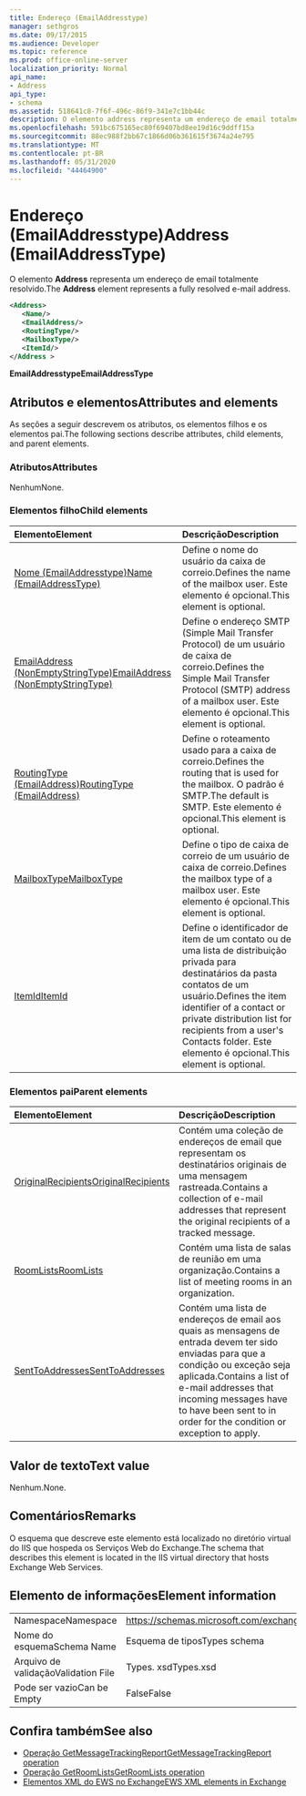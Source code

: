 ```yaml
---
title: Endereço (EmailAddresstype)
manager: sethgros
ms.date: 09/17/2015
ms.audience: Developer
ms.topic: reference
ms.prod: office-online-server
localization_priority: Normal
api_name:
- Address
api_type:
- schema
ms.assetid: 518641c8-7f6f-496c-86f9-341e7c1bb44c
description: O elemento address representa um endereço de email totalmente resolvido.
ms.openlocfilehash: 591bc675165ec80f69407bd8ee19d16c9ddff15a
ms.sourcegitcommit: 88ec988f2bb67c1866d06b361615f3674a24e795
ms.translationtype: MT
ms.contentlocale: pt-BR
ms.lasthandoff: 05/31/2020
ms.locfileid: "44464900"
---
```

# <a name="address-emailaddresstype"></a><span data-ttu-id="d479e-103">Endereço (EmailAddresstype)</span><span class="sxs-lookup"><span data-stu-id="d479e-103">Address (EmailAddressType)</span></span>

<span data-ttu-id="d479e-104">O elemento **Address** representa um endereço de email totalmente resolvido.</span><span class="sxs-lookup"><span data-stu-id="d479e-104">The **Address** element represents a fully resolved e-mail address.</span></span> 
  
```XML
<Address>
   <Name/>
   <EmailAddress/>
   <RoutingType/>
   <MailboxType/>
   <ItemId/>
</Address >
```

 <span data-ttu-id="d479e-105">**EmailAddresstype**</span><span class="sxs-lookup"><span data-stu-id="d479e-105">**EmailAddressType**</span></span>
## <a name="attributes-and-elements"></a><span data-ttu-id="d479e-106">Atributos e elementos</span><span class="sxs-lookup"><span data-stu-id="d479e-106">Attributes and elements</span></span>

<span data-ttu-id="d479e-107">As seções a seguir descrevem os atributos, os elementos filhos e os elementos pai.</span><span class="sxs-lookup"><span data-stu-id="d479e-107">The following sections describe attributes, child elements, and parent elements.</span></span>
  
### <a name="attributes"></a><span data-ttu-id="d479e-108">Atributos</span><span class="sxs-lookup"><span data-stu-id="d479e-108">Attributes</span></span>

<span data-ttu-id="d479e-109">Nenhum</span><span class="sxs-lookup"><span data-stu-id="d479e-109">None.</span></span>
  
### <a name="child-elements"></a><span data-ttu-id="d479e-110">Elementos filho</span><span class="sxs-lookup"><span data-stu-id="d479e-110">Child elements</span></span>

|<span data-ttu-id="d479e-111">**Elemento**</span><span class="sxs-lookup"><span data-stu-id="d479e-111">**Element**</span></span>|<span data-ttu-id="d479e-112">**Descrição**</span><span class="sxs-lookup"><span data-stu-id="d479e-112">**Description**</span></span>|
|:-----|:-----|
|[<span data-ttu-id="d479e-113">Nome (EmailAddresstype)</span><span class="sxs-lookup"><span data-stu-id="d479e-113">Name (EmailAddressType)</span></span>](name-emailaddresstype.md) <br/> |<span data-ttu-id="d479e-114">Define o nome do usuário da caixa de correio.</span><span class="sxs-lookup"><span data-stu-id="d479e-114">Defines the name of the mailbox user.</span></span> <span data-ttu-id="d479e-115">Este elemento é opcional.</span><span class="sxs-lookup"><span data-stu-id="d479e-115">This element is optional.</span></span>  <br/> |
|[<span data-ttu-id="d479e-116">EmailAddress (NonEmptyStringType)</span><span class="sxs-lookup"><span data-stu-id="d479e-116">EmailAddress (NonEmptyStringType)</span></span>](emailaddress-nonemptystringtype.md) <br/> |<span data-ttu-id="d479e-117">Define o endereço SMTP (Simple Mail Transfer Protocol) de um usuário de caixa de correio.</span><span class="sxs-lookup"><span data-stu-id="d479e-117">Defines the Simple Mail Transfer Protocol (SMTP) address of a mailbox user.</span></span> <span data-ttu-id="d479e-118">Este elemento é opcional.</span><span class="sxs-lookup"><span data-stu-id="d479e-118">This element is optional.</span></span>  <br/> |
|[<span data-ttu-id="d479e-119">RoutingType (EmailAddress)</span><span class="sxs-lookup"><span data-stu-id="d479e-119">RoutingType (EmailAddress)</span></span>](routingtype-emailaddress.md) <br/> |<span data-ttu-id="d479e-120">Define o roteamento usado para a caixa de correio.</span><span class="sxs-lookup"><span data-stu-id="d479e-120">Defines the routing that is used for the mailbox.</span></span> <span data-ttu-id="d479e-121">O padrão é SMTP.</span><span class="sxs-lookup"><span data-stu-id="d479e-121">The default is SMTP.</span></span> <span data-ttu-id="d479e-122">Este elemento é opcional.</span><span class="sxs-lookup"><span data-stu-id="d479e-122">This element is optional.</span></span>  <br/> |
|[<span data-ttu-id="d479e-123">MailboxType</span><span class="sxs-lookup"><span data-stu-id="d479e-123">MailboxType</span></span>](mailboxtype.md) <br/> |<span data-ttu-id="d479e-124">Define o tipo de caixa de correio de um usuário de caixa de correio.</span><span class="sxs-lookup"><span data-stu-id="d479e-124">Defines the mailbox type of a mailbox user.</span></span> <span data-ttu-id="d479e-125">Este elemento é opcional.</span><span class="sxs-lookup"><span data-stu-id="d479e-125">This element is optional.</span></span>  <br/> |
|[<span data-ttu-id="d479e-126">ItemId</span><span class="sxs-lookup"><span data-stu-id="d479e-126">ItemId</span></span>](itemid.md) <br/> |<span data-ttu-id="d479e-127">Define o identificador de item de um contato ou de uma lista de distribuição privada para destinatários da pasta contatos de um usuário.</span><span class="sxs-lookup"><span data-stu-id="d479e-127">Defines the item identifier of a contact or private distribution list for recipients from a user's Contacts folder.</span></span> <span data-ttu-id="d479e-128">Este elemento é opcional.</span><span class="sxs-lookup"><span data-stu-id="d479e-128">This element is optional.</span></span>  <br/> |
   
### <a name="parent-elements"></a><span data-ttu-id="d479e-129">Elementos pai</span><span class="sxs-lookup"><span data-stu-id="d479e-129">Parent elements</span></span>

|<span data-ttu-id="d479e-130">**Elemento**</span><span class="sxs-lookup"><span data-stu-id="d479e-130">**Element**</span></span>|<span data-ttu-id="d479e-131">**Descrição**</span><span class="sxs-lookup"><span data-stu-id="d479e-131">**Description**</span></span>|
|:-----|:-----|
|[<span data-ttu-id="d479e-132">OriginalRecipients</span><span class="sxs-lookup"><span data-stu-id="d479e-132">OriginalRecipients</span></span>](originalrecipients.md) <br/> |<span data-ttu-id="d479e-133">Contém uma coleção de endereços de email que representam os destinatários originais de uma mensagem rastreada.</span><span class="sxs-lookup"><span data-stu-id="d479e-133">Contains a collection of e-mail addresses that represent the original recipients of a tracked message.</span></span>  <br/> |
|[<span data-ttu-id="d479e-134">RoomLists</span><span class="sxs-lookup"><span data-stu-id="d479e-134">RoomLists</span></span>](roomlists.md) <br/> |<span data-ttu-id="d479e-135">Contém uma lista de salas de reunião em uma organização.</span><span class="sxs-lookup"><span data-stu-id="d479e-135">Contains a list of meeting rooms in an organization.</span></span>  <br/> |
|[<span data-ttu-id="d479e-136">SentToAddresses</span><span class="sxs-lookup"><span data-stu-id="d479e-136">SentToAddresses</span></span>](senttoaddresses.md) <br/> |<span data-ttu-id="d479e-137">Contém uma lista de endereços de email aos quais as mensagens de entrada devem ter sido enviadas para que a condição ou exceção seja aplicada.</span><span class="sxs-lookup"><span data-stu-id="d479e-137">Contains a list of e-mail addresses that incoming messages have to have been sent to in order for the condition or exception to apply.</span></span>  <br/> |
   
## <a name="text-value"></a><span data-ttu-id="d479e-138">Valor de texto</span><span class="sxs-lookup"><span data-stu-id="d479e-138">Text value</span></span>

<span data-ttu-id="d479e-139">Nenhum.</span><span class="sxs-lookup"><span data-stu-id="d479e-139">None.</span></span>
  
## <a name="remarks"></a><span data-ttu-id="d479e-140">Comentários</span><span class="sxs-lookup"><span data-stu-id="d479e-140">Remarks</span></span>

<span data-ttu-id="d479e-141">O esquema que descreve este elemento está localizado no diretório virtual do IIS que hospeda os Serviços Web do Exchange.</span><span class="sxs-lookup"><span data-stu-id="d479e-141">The schema that describes this element is located in the IIS virtual directory that hosts Exchange Web Services.</span></span>
  
## <a name="element-information"></a><span data-ttu-id="d479e-142">Elemento de informações</span><span class="sxs-lookup"><span data-stu-id="d479e-142">Element information</span></span>

|||
|:-----|:-----|
|<span data-ttu-id="d479e-143">Namespace</span><span class="sxs-lookup"><span data-stu-id="d479e-143">Namespace</span></span>  <br/> |https://schemas.microsoft.com/exchange/services/2006/types  <br/> |
|<span data-ttu-id="d479e-144">Nome do esquema</span><span class="sxs-lookup"><span data-stu-id="d479e-144">Schema Name</span></span>  <br/> |<span data-ttu-id="d479e-145">Esquema de tipos</span><span class="sxs-lookup"><span data-stu-id="d479e-145">Types schema</span></span>  <br/> |
|<span data-ttu-id="d479e-146">Arquivo de validação</span><span class="sxs-lookup"><span data-stu-id="d479e-146">Validation File</span></span>  <br/> |<span data-ttu-id="d479e-147">Types. xsd</span><span class="sxs-lookup"><span data-stu-id="d479e-147">Types.xsd</span></span>  <br/> |
|<span data-ttu-id="d479e-148">Pode ser vazio</span><span class="sxs-lookup"><span data-stu-id="d479e-148">Can be Empty</span></span>  <br/> |<span data-ttu-id="d479e-149">False</span><span class="sxs-lookup"><span data-stu-id="d479e-149">False</span></span>  <br/> |
   
## <a name="see-also"></a><span data-ttu-id="d479e-150">Confira também</span><span class="sxs-lookup"><span data-stu-id="d479e-150">See also</span></span>

- [<span data-ttu-id="d479e-151">Operação GetMessageTrackingReport</span><span class="sxs-lookup"><span data-stu-id="d479e-151">GetMessageTrackingReport operation</span></span>](getmessagetrackingreport-operation.md) 
- [<span data-ttu-id="d479e-152">Operação GetRoomLists</span><span class="sxs-lookup"><span data-stu-id="d479e-152">GetRoomLists operation</span></span>](getroomlists-operation.md)
- [<span data-ttu-id="d479e-153">Elementos XML do EWS no Exchange</span><span class="sxs-lookup"><span data-stu-id="d479e-153">EWS XML elements in Exchange</span></span>](ews-xml-elements-in-exchange.md)

